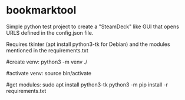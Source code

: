 # bookmarktool

Simple python test project to create a "SteamDeck" like GUI that opens URLS defined in the config.json file.

Requires tkinter (apt install python3-tk for Debian) and the modules mentioned in the requirements.txt

#create venv:
python3 -m venv ./

#activate venv:
source bin/activate

#get modules:
sudo apt install python3-tk
python3 -m pip install -r requirements.txt
